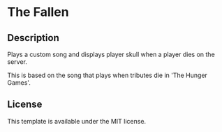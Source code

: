 # The Fallen

## Description

Plays a custom song and displays player skull when a player dies on the server.

This is based on the song that plays when tributes die in 'The Hunger Games'.

## License

This template is available under the MIT license.